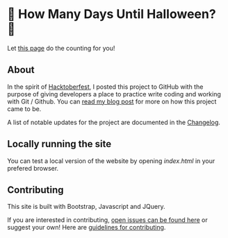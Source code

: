 
# 🎃 How Many Days Until Halloween? 🎃 #

Let [this page](http://shannoncrabill.com/how-many-days-until-halloween/)
do the counting for you!

## About ##

In the spirit of [Hacktoberfest](https://hacktoberfest.digitalocean.com/), I
posted this project to GitHub with the purpose of giving developers a place to
practice write coding and working with Git / Github. You can
[read my blog post](https://shannoncrabill.com/blog/hacktoberfest-2017/) for more on how this
project came to be.

A list of notable updates for the project are documented in the
[Changelog](CHANGELOG.md).

## Locally running the site ##

You can test a local version of the website by opening *index.html* in your
prefered browser.

## Contributing ##

This site is built with Bootstrap, Javascript and JQuery.

If you are interested in contributing,
[open issues can be found here](https://github.com/scrabill/how-many-days-until-halloween/issues) or
suggest your own! Here are
[guidelines for contributing](https://github.com/scrabill/how-many-days-until-halloween/blob/master/CONTRIBUTING.md).
